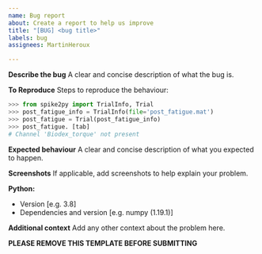 ```yaml
---
name: Bug report
about: Create a report to help us improve
title: "[BUG] <bug title>"
labels: bug
assignees: MartinHeroux

---
```


**Describe the bug**
A clear and concise description of what the bug is.

**To Reproduce**
Steps to reproduce the behaviour:
```python
>>> from spike2py import TrialInfo, Trial
>>> post_fatigue_info = TrialInfo(file='post_fatigue.mat')
>>> post_fatigue = Trial(post_fatigue_info)
>>> post_fatigue. [tab]
# Channel 'Biodex_torque' not present
```

**Expected behaviour**
A clear and concise description of what you expected to happen.

**Screenshots**
If applicable, add screenshots to help explain your problem.

**Python:**
 - Version [e.g. 3.8]
 - Dependencies and version [e.g. numpy (1.19.1)]
 
**Additional context**
Add any other context about the problem here.

**PLEASE REMOVE THIS TEMPLATE BEFORE SUBMITTING**
